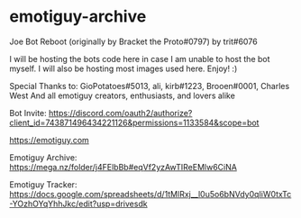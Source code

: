 # emotiguy-archive
Joe Bot Reboot (originally by Bracket the Proto#0797) 
by trit#6076

I will be hosting the bots code here in case I am unable to host the bot myself. 
I will also be hosting most images used here. Enjoy! :)

Special Thanks to: 
GioPotatoes#5013, ali, kirb#1223, Brooen#0001, Charles West 
And all emotiguy creators, enthusiasts, and lovers alike

Bot Invite: 
https://discord.com/oauth2/authorize?client_id=743871496434221126&permissions=1133584&scope=bot

https://emotiguy.com

Emotiguy Archive: 
https://mega.nz/folder/j4FElbBb#eqVf2yzAwTIReEMlw6CiNA

Emotiguy Tracker: 
https://docs.google.com/spreadsheets/d/1tMlRxj__l0u5o6bNVdy0qIiW0txTc-YOzhOYqYhhJkc/edit?usp=drivesdk

